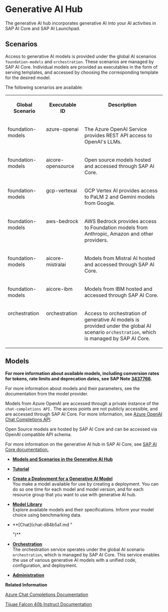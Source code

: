 <!-- loiob0b935b86cc944e2875ba01321ff3fc6 -->

# Generative AI Hub

The generative AI hub incorporates generative AI into your AI activities in SAP AI Core and SAP AI Launchpad.



<a name="loiob0b935b86cc944e2875ba01321ff3fc6__section_k14_k3y_bzb"/>

## Scenarios

Access to generative AI models is provided under the global AI scenarios `foundation-models` and `orchestration`. These scenarios are managed by SAP AI Core. Individual models are provided as executables in the form of serving templates, and accessed by choosing the corresponding template for the desired model.

The following scenarios are available:


<table>
<tr>
<th valign="top">

Global Scenario

</th>
<th valign="top">

Executable ID

</th>
<th valign="top">

Description

</th>
</tr>
<tr>
<td valign="top">

foundation-models

</td>
<td valign="top">

azure-openai

</td>
<td valign="top">

The Azure OpenAI Service provides REST API access to OpenAI's LLMs.

</td>
</tr>
<tr>
<td valign="top">

foundation-models

</td>
<td valign="top">

aicore-opensource

</td>
<td valign="top">

Open source models hosted and accessed through SAP AI Core.

</td>
</tr>
<tr>
<td valign="top">

foundation-models

</td>
<td valign="top">

gcp-vertexai

</td>
<td valign="top">

GCP Vertex AI provides access to PaLM 2 and Gemini models from Google.

</td>
</tr>
<tr>
<td valign="top">

foundation-models

</td>
<td valign="top">

aws-bedrock

</td>
<td valign="top">

AWS Bedrock provides access to Foundation models from Anthropic, Amazon and other providers.

</td>
</tr>
<tr>
<td valign="top">

foundation-models

</td>
<td valign="top">

aicore-mistralai

</td>
<td valign="top">

Models from Mistral AI hosted and accessed through SAP AI Core.

</td>
</tr>
<tr>
<td valign="top">

foundation-models

</td>
<td valign="top">

aicore-ibm

</td>
<td valign="top">

Models from IBM hosted and accessed through SAP AI Core.

</td>
</tr>
<tr>
<td valign="top">

orchestration

</td>
<td valign="top">

orchestration

</td>
<td valign="top">

Access to orchestration of generative AI models is provided under the global AI scenario `orchestration`, which is managed by SAP AI Core.

</td>
</tr>
</table>



<a name="loiob0b935b86cc944e2875ba01321ff3fc6__section_dy5_x3y_bzb"/>

## Models

**For more information about available models, including conversion rates for tokens, rate limits and deprecation dates, see SAP Note [3437766](https://me.sap.com/notes/3437766).**

For more information about models and their parameters, see the documentation from the model provider.



Models from Azure OpenAI are accessed through a private instance of the `chat-completions API.` The access points are not publicly accessible, and are accessed through SAP AI Core. For more information, see [Azure OpenAI Chat Completions API](https://learn.microsoft.com/en-us/azure/ai-services/openai/reference#chat-completions).

Open Source models are hosted by SAP AI Core and can be accessed via OpenAI compatible API schema.

For more information on the generative AI hub in SAP AI Core, see [SAP AI Core documentation.](https://help.sap.com/docs/sap-ai-core/sap-ai-core-service-guide/Generative-AI-Hub)

-   **[Models and Scenarios in the Generative AI Hub](models-and-scenarios-in-the-generative-ai-hub-fef463b.md)**  

-   **[Tutorial](tutorial-c0018f1.md " ")**  

-   **[Create a Deployment for a Generative AI Model](create-a-deployment-for-a-generative-ai-model-96b65bb.md "You make a model available for use by creating a deployment. You can do so one time for each model and model version, and for each
		resource group that you want to use with generative AI hub.")**  
You make a model available for use by creating a deployment. You can do so one time for each model and model version, and for each resource group that you want to use with generative AI hub.
-   **[Model Library](model-library-fce6fea.md "Explore available models and their specifications. Inform your model choice using
		benchmarking data.")**  
Explore available models and their specifications. Inform your model choice using benchmarking data.
-   **[Chat](chat-d84b5a1.md "
		
	")**  

-   **[Orchestration](orchestration-4953dc1.md "The orchestration service operates under the global AI scenario
			orchestration, which is managed by SAP AI Core. This service
		enables the use of various generative AI models with a unified code, configuration, and
		deployment.")**  
The orchestration service operates under the global AI scenario `orchestration`, which is managed by SAP AI Core. This service enables the use of various generative AI models with a unified code, configuration, and deployment.
-   **[Administration](administration-3d03a2e.md "")**  


**Related Information**  


[Azure Chat Completions Documentation](https://learn.microsoft.com/en-us/azure/ai-services/openai/reference#chat-completions)

[Tiiuae Falcon 40b Instruct Documentation](https://huggingface.co/tiiuae/falcon-40b-instruct)

